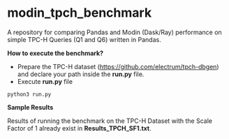 # modin_tpch_benchmark
A repository for comparing Pandas and Modin (Dask/Ray) performance on simple TPC-H Queries (Q1 and Q6) written in Pandas.

**How to execute the benchmark?**
* Prepare the TPC-H dataset (https://github.com/electrum/tpch-dbgen) and declare your path inside the __run.py__ file.
* Execute __run.py__ file
```
python3 run.py
```

**Sample Results**

Results of running the benchmark on the TPC-H Dataset with the Scale Factor of 1 already exist in __Results_TPCH_SF1.txt__.

